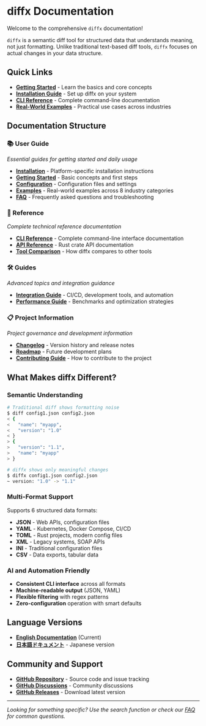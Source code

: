 # diffx Documentation

Welcome to the comprehensive `diffx` documentation!

`diffx` is a semantic diff tool for structured data that understands meaning, not just formatting. Unlike traditional text-based diff tools, `diffx` focuses on actual changes in your data structure.

## Quick Links

- **[Getting Started](user-guide/getting-started.md)** - Learn the basics and core concepts
- **[Installation Guide](user-guide/installation.md)** - Set up diffx on your system
- **[CLI Reference](reference/cli-reference.md)** - Complete command-line documentation
- **[Real-World Examples](user-guide/examples.md)** - Practical use cases across industries

## Documentation Structure

### 📚 User Guide
*Essential guides for getting started and daily usage*

- **[Installation](user-guide/installation.md)** - Platform-specific installation instructions
- **[Getting Started](user-guide/getting-started.md)** - Basic concepts and first steps
- **[Configuration](user-guide/configuration.md)** - Configuration files and settings
- **[Examples](user-guide/examples.md)** - Real-world examples across 8 industry categories
- **[FAQ](user-guide/faq.md)** - Frequently asked questions and troubleshooting

### 📖 Reference
*Complete technical reference documentation*

- **[CLI Reference](reference/cli-reference.md)** - Complete command-line interface documentation
- **[API Reference](reference/api-reference.md)** - Rust crate API documentation
- **[Tool Comparison](reference/comparison.md)** - How diffx compares to other tools

### 🛠️ Guides
*Advanced topics and integration guidance*

- **[Integration Guide](guides/integrations.md)** - CI/CD, development tools, and automation
- **[Performance Guide](guides/performance.md)** - Benchmarks and optimization strategies

### 📋 Project Information
*Project governance and development information*

- **[Changelog](project/changelog.md)** - Version history and release notes
- **[Roadmap](project/roadmap.md)** - Future development plans
- **[Contributing Guide](../CONTRIBUTING.md)** - How to contribute to the project

## What Makes diffx Different?

### Semantic Understanding
```bash
# Traditional diff shows formatting noise
$ diff config1.json config2.json
< {
<   "name": "myapp",
<   "version": "1.0"
< }
> {
>   "version": "1.1",
>   "name": "myapp"
> }

# diffx shows only meaningful changes
$ diffx config1.json config2.json
~ version: "1.0" -> "1.1"
```

### Multi-Format Support
Supports 6 structured data formats:
- **JSON** - Web APIs, configuration files
- **YAML** - Kubernetes, Docker Compose, CI/CD
- **TOML** - Rust projects, modern config files
- **XML** - Legacy systems, SOAP APIs
- **INI** - Traditional configuration files
- **CSV** - Data exports, tabular data

### AI and Automation Friendly
- **Consistent CLI interface** across all formats
- **Machine-readable output** (JSON, YAML)
- **Flexible filtering** with regex patterns
- **Zero-configuration** operation with smart defaults

## Language Versions

- **[English Documentation](./index.md)** (Current)
- **[日本語ドキュメント](./index_ja.md)** - Japanese version

## Community and Support

- **[GitHub Repository](https://github.com/kako-jun/diffx)** - Source code and issue tracking
- **[GitHub Discussions](https://github.com/kako-jun/diffx/discussions)** - Community discussions
- **[GitHub Releases](https://github.com/kako-jun/diffx/releases)** - Download latest version

---

*Looking for something specific? Use the search function or check our [FAQ](user-guide/faq.md) for common questions.*
